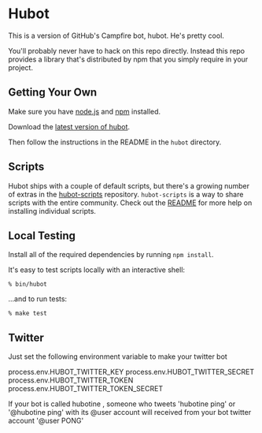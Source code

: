 # Hubot

This is a version of GitHub's Campfire bot, hubot. He's pretty cool.

You'll probably never have to hack on this repo directly.  Instead this
repo provides a library that's distributed by npm that you simply
require in your project.

## Getting Your Own

Make sure you have [node.js](http://nodejs.org/) and [npm](http://npmjs.org/) installed.

Download the [latest version of hubot](https://github.com/github/hubot/downloads).

Then follow the instructions in the README in the `hubot` directory.

## Scripts

Hubot ships with a couple of default scripts, but there's a growing
number of extras in the [hubot-scripts](https://github.com/github/hubot-scripts)
repository. `hubot-scripts` is a way to share scripts with the entire
community.  Check out the [README](https://github.com/github/hubot-scripts#readme)
for more help on installing individual scripts.

## Local Testing

Install all of the required dependencies by running `npm install`.

It's easy to test scripts locally with an interactive shell:

    % bin/hubot

...and to run tests:

    % make test

## Twitter

Just set the following environment variable to make your twitter bot

process.env.HUBOT_TWITTER_KEY
process.env.HUBOT_TWITTER_SECRET
process.env.HUBOT_TWITTER_TOKEN
process.env.HUBOT_TWITTER_TOKEN_SECRET

If your bot is called hubotine , someone who tweets 'hubotine ping' or '@hubotine ping' with its @user account will received from your bot twitter account '@user PONG'
